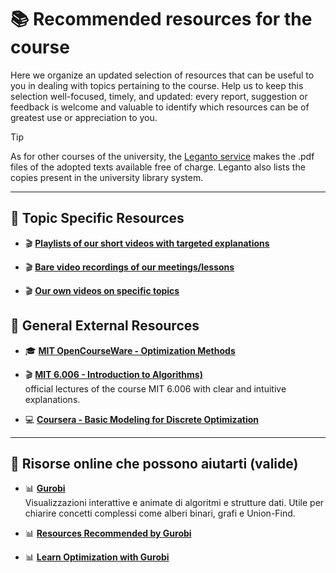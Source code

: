 # 📚 Recommended resources for the course

Here we organize an updated selection of resources that can be useful to you in dealing with topics pertaining to the course.
Help us to keep this selection well-focused, timely, and updated: every report, suggestion or feedback is welcome and valuable to identify which resources can be of greatest use or appreciation to you.

> [!TIP]
> As for other courses of the university, the [Leganto service](https://univr.alma.exlibrisgroup.com/leganto/nui/lists/5425495420005791) makes the .pdf files of the adopted texts available free of charge. Leganto also lists the copies present in the university library system.

---

## 🎥 Topic Specific Resources

- 🎬 **[Playlists of our short videos with targeted explanations](our_own_videos)**

- 🎬 **[Bare video recordings of our meetings/lessons](videos_of_the_lectures)**

- 🎬 **[Our own videos on specific topics](video_specifici)**


## 🎥 General External Resources

- 🎓 **[MIT OpenCourseWare - Optimization Methods](https://ocw.mit.edu/courses/15-093j-optimization-methods-fall-2009/)**  

- 🎬 **[MIT 6.006 - Introduction to Algorithms)](https://www.youtube.com/playlist?list=PLUl4u3cNGP61Oq3tWYp6V_F-5jb5L2iHb)**  
  official lectures of the course MIT 6.006 with clear and intuitive explanations.

- 💻 **[Coursera - Basic Modeling for Discrete Optimization](https://www.coursera.org/learn/basic-modeling)**  


---
## 🔗 Risorse online che possono aiutarti (valide)

- 📊 **[Gurobi](https://www.gurobi.com/)**  
  Visualizzazioni interattive e animate di algoritmi e strutture dati. Utile per chiarire concetti complessi come alberi binari, grafi e Union-Find.

- 📊 **[Resources Recommended by Gurobi](https://www.gurobi.com/resources/books-blog/?_gl=1*1x3qart*_up*MQ..*_ga*OTcyNDUxNDMwLjE3NDc5MTMzMzU.*_ga_RTTPP25C8N*czE3NDc5MTMzMzQkbzEkZzEkdDE3NDc5MTMzODIkajAkbDAkaDE5MzA3MzY0MjAkZDhZUFpxV3owOGZWRDQ1eXBQTHJ2YVQzUkJ2NWcybUJUNHc.)**  

- 📊 **[Learn Optimization with Gurobi](https://www.gurobi.com/resources/gurobi-licenses-and-resources-for-academics/?_gl=1*1x3qart*_up*MQ..*_ga*OTcyNDUxNDMwLjE3NDc5MTMzMzU.*_ga_RTTPP25C8N*czE3NDc5MTMzMzQkbzEkZzEkdDE3NDc5MTMzODIkajAkbDAkaDE5MzA3MzY0MjAkZDhZUFpxV3owOGZWRDQ1eXBQTHJ2YVQzUkJ2NWcybUJUNHc.)**  

